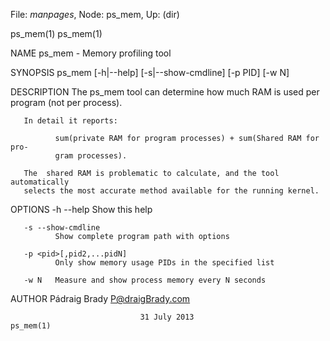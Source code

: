 File: *manpages*,  Node: ps_mem,  Up: (dir)

ps_mem(1)                                                            ps_mem(1)



NAME
       ps_mem - Memory profiling tool

SYNOPSIS
       ps_mem [-h|--help] [-s|--show-cmdline] [-p PID] [-w N]

DESCRIPTION
       The ps_mem tool can determine how much RAM is used per program (not per
       process).

       In detail it reports:

              sum(private RAM for program processes) + sum(Shared RAM for pro‐
              gram processes).

       The  shared RAM is problematic to calculate, and the tool automatically
       selects the most accurate method available for the running kernel.

OPTIONS
       -h --help
              Show this help

       -s --show-cmdline
              Show complete program path with options

       -p <pid>[,pid2,...pidN]
              Only show memory usage PIDs in the specified list

       -w N   Measure and show process memory every N seconds

AUTHOR
       Pádraig Brady <P@draigBrady.com>



                                 31 July 2013                        ps_mem(1)
